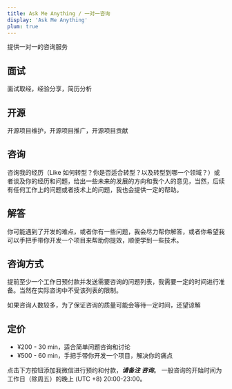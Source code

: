 ```yaml
---
title: Ask Me Anything / 一对一咨询
display: 'Ask Me Anything'
plum: true
---
```



提供一对一的咨询服务

## 面试
面试取经，经验分享，简历分析

## 开源
开源项目维护，开源项目推广，开源项目贡献

## 咨询
咨询我的经历（Like 如何转型？你是否适合转型？以及转型到哪一个领域？）或者谈及你的经历和问题，给出一些未来的发展的方向和我个人的意见，当然，后续有任何工作上的问题或者技术上的问题，我也会提供一定的帮助。

## 解答
你可能遇到了开发的难点，或者你有一些问题，我会尽力帮你解答，或者你希望我可以手把手带你开发一个项目来帮助你提效，顺便学到一些技术。

## 咨询方式
提前至少一个工作日预付款并发送需要咨询的问题列表，我需要一定的时间进行准备。当然在实际咨询中不受该列表的限制。

如果咨询人数较多，为了保证咨询的质量可能会等待一定时间，还望谅解 <span i-ic:outline-favorite text-red-500></span>

## 定价
- ¥200 - 30 min，适合简单问题咨询和讨论
- ¥500 - 60 min，手把手带你开发一个项目，解决你的痛点

点击下方按钮添加我微信进行预约和付款，***请备注 咨询***。
一般咨询的开始时间为工作日（除周五）的晚上 (UTC +8) 20:00-23:00。

<router-link to="/weixin" target="_blank"><i i-uiw:weixin text-green /></router-link>
